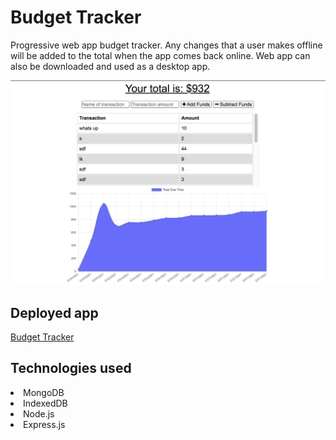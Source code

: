 # Budget Tracker
Progressive web app budget tracker. Any changes that a user makes offline will be added to the total when the app comes back online.
Web app can also be downloaded and used as a desktop app.

![screen shot](./public/images/tracker.png)

## Deployed app
[Budget Tracker](https://github.com/lnewmanheggie/budget-tracker)

## Technologies used
<li> MongoDB
<li> IndexedDB
<li> Node.js
<li> Express.js